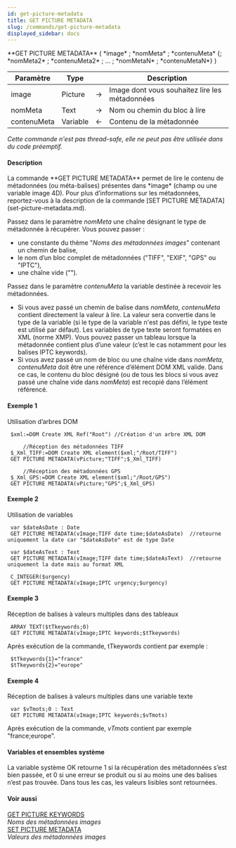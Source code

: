 ```yaml
---
id: get-picture-metadata
title: GET PICTURE METADATA
slug: /commands/get-picture-metadata
displayed_sidebar: docs
---
```


<!--REF #_command_.GET PICTURE METADATA.Syntax-->**GET PICTURE METADATA** ( *image* ; *nomMeta* ; *contenuMeta* {; *nomMeta2* ; *contenuMeta2* ; ... ; *nomMetaN* ; *contenuMetaN*} )<!-- END REF-->
<!--REF #_command_.GET PICTURE METADATA.Params-->
| Paramètre | Type |  | Description |
| --- | --- | --- | --- |
| image | Picture | &#8594;  | Image dont vous souhaitez lire les métadonnées |
| nomMeta | Text | &#8594;  | Nom ou chemin du bloc à lire |
| contenuMeta | Variable | &#8592; | Contenu de la métadonnée |

<!-- END REF-->

*Cette commande n'est pas thread-safe, elle ne peut pas être utilisée dans du code préemptif.*


#### Description 

<!--REF #_command_.GET PICTURE METADATA.Summary-->La commande **GET PICTURE METADATA** permet de lire le contenu de métadonnées (ou méta-balises) présentes dans *image* (champ ou une variable image 4D).<!-- END REF--> Pour plus d’informations sur les métadonnées, reportez-vous à la description de la commande [SET PICTURE METADATA](set-picture-metadata.md).

Passez dans le paramètre *nomMeta* une chaîne désignant le type de métadonnée à récupérer. Vous pouvez passer :

* une constante du thème "*Noms des métadonnées images*" contenant un chemin de balise,
* le nom d’un bloc complet de métadonnées ("TIFF", "EXIF", "GPS" ou "IPTC"),
* une chaîne vide ("").

Passez dans le paramètre *contenuMeta* la variable destinée à recevoir les métadonnées. 

* Si vous avez passé un chemin de balise dans *nomMeta*, *contenuMeta* contient directement la valeur à lire. La valeur sera convertie dans le type de la variable (si le type de la variable n'est pas défini, le type texte est utilisé par défaut). Les variables de type texte seront formatées en XML (norme XMP). Vous pouvez passer un tableau lorsque la métadonnée contient plus d’une valeur (c’est le cas notamment pour les balises IPTC keywords).
* Si vous avez passé un nom de bloc ou une chaîne vide dans *nomMeta*, *contenuMeta* doit être une référence d’élément DOM XML valide. Dans ce cas, le contenu du bloc désigné (ou de tous les blocs si vous avez passé une chaîne vide dans *nomMeta*) est recopié dans l’élément référencé.

#### Exemple 1 

Utilisation d’arbres DOM

```4d
 $xml:=DOM Create XML Ref("Root") //Création d'un arbre XML DOM
 
     //Réception des métadonnées TIFF
 $_Xml_TIFF:=DOM Create XML element($xml;"/Root/TIFF")
 GET PICTURE METADATA(vPicture;"TIFF";$_Xml_TIFF)
 
     //Réception des métadonnées GPS
 $_Xml_GPS:=DOM Create XML element($xml;"/Root/GPS")
 GET PICTURE METADATA(vPicture;"GPS";$_Xml_GPS)
```

#### Exemple 2 

Utilisation de variables

```4d
 var $dateAsDate : Date
 GET PICTURE METADATA(vImage;TIFF date time;$dateAsDate)  //retourne uniquement la date car "$dateAsDate" est de type Date
 
 var $dateAsText : Text
 GET PICTURE METADATA(vImage;TIFF date time;$dateAsText)  //retourne uniquement la date mais au format XML
 
 C_INTEGER($urgency)
 GET PICTURE METADATA(vImage;IPTC urgency;$urgency)
```

#### Exemple 3 

Réception de balises à valeurs multiples dans des tableaux

```4d
 ARRAY TEXT($tTkeywords;0)
 GET PICTURE METADATA(vImage;IPTC keywords;$tTkeywords)
```

Après exécution de la commande, tTkeywords contient par exemple :   

```4d
 $tTkeywords{1}="france"
 $tTkeywords{2}="europe"
```

#### Exemple 4 

Réception de balises à valeurs multiples dans une variable texte

```4d
 var $vTmots;0 : Text
 GET PICTURE METADATA(vImage;IPTC keywords;$vTmots)
```

Après exécution de la commande, *vTmots* contient par exemple "france;europe".

#### Variables et ensembles système 

La variable système OK retourne 1 si la récupération des métadonnées s’est bien passée, et 0 si une erreur se produit ou si au moins une des balises n’est pas trouvée. Dans tous les cas, les valeurs lisibles sont retournées.

#### Voir aussi 

[GET PICTURE KEYWORDS](get-picture-keywords.md)  
*Noms des métadonnées images*  
[SET PICTURE METADATA](set-picture-metadata.md)  
*Valeurs des métadonnées images*  